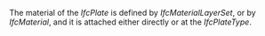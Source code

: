 The material of the _IfcPlate_ is defined by _IfcMaterialLayerSet_, or by _IfcMaterial_, and it is attached either directly or at the _IfcPlateType_.